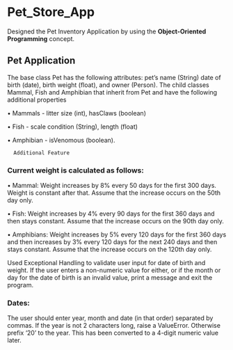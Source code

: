# Pet_Store_App
Designed the Pet Inventory Application by using the **Object-Oriented Programming** concept.
## Pet Application
The base class Pet has the following attributes:
pet’s name (String)
date of birth (date), 
birth weight (float), and 
owner (Person). 
The child classes Mammal, Fish and Amphibian that inherit from Pet and have the following additional properties 

•	Mammals - litter size (int), hasClaws (boolean)

•	Fish - scale condition (String), length (float)

•	Amphibian - isVenomous (boolean). 

      Additional Feature
### Current weight is calculated as follows:

•	Mammal: Weight increases by 8% every 50 days for the first 300 days. Weight is constant after that. Assume that the increase occurs on the 50th day only.

•	Fish:  Weight increases by 4% every 90 days for the first 360 days and then stays constant. Assume that the increase occurs on the 90th day only. 

•	Amphibians: Weight increases by 5% every 120 days for the first 360 days and then increases by 3% every 120 days for the next 240 days and then stays constant. Assume that the increase occurs on the 120th day only.

Used Exceptional Handling to validate user input for date of birth and weight.  If the user enters a non-numeric value for either, or if the month or day for the date of birth is an invalid value, print a message and exit the program.
### Dates: 
The user should enter year, month and date (in that order) separated by commas.  If the year is not 2 characters long, raise a ValueError.  Otherwise prefix ‘20’ to the year.  This has been converted to a 4-digit numeric value later. 

